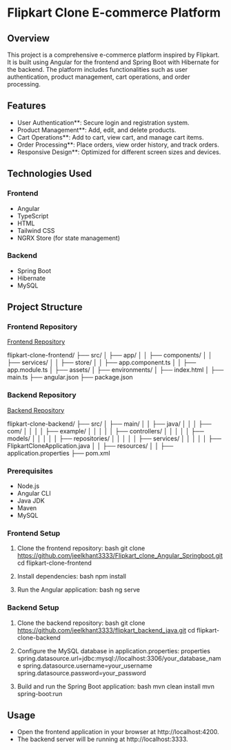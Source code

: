 # Flipkart Clone E-commerce Platform

## Overview

This project is a comprehensive e-commerce platform inspired by Flipkart. It is built using Angular for the frontend and Spring Boot with Hibernate for the backend. The platform includes functionalities such as user authentication, product management, cart operations, and order processing.

## Features

- User Authentication**: Secure login and registration system.
- Product Management**: Add, edit, and delete products.
- Cart Operations**: Add to cart, view cart, and manage cart items.
- Order Processing**: Place orders, view order history, and track orders.
- Responsive Design**: Optimized for different screen sizes and devices.

## Technologies Used

### Frontend

- Angular
- TypeScript
- HTML
- Tailwind CSS
- NGRX Store (for state management)

### Backend

- Spring Boot
- Hibernate
- MySQL

## Project Structure

### Frontend Repository

[Frontend Repository](https://github.com/jeelkhant3333/Flipkart_clone_Angular_Springboot.git)


flipkart-clone-frontend/
├── src/
│   ├── app/
│   │   ├── components/
│   │   ├── services/
│   │   ├── store/
│   │   ├── app.component.ts
│   │   ├── app.module.ts
│   ├── assets/
│   ├── environments/
│   ├── index.html
│   ├── main.ts
├── angular.json
├── package.json


### Backend Repository

[Backend Repository](https://github.com/jeelkhant3333/flipkart_backend_java.git)


flipkart-clone-backend/
├── src/
│   ├── main/
│   │   ├── java/
│   │   │   ├── com/
│   │   │   │   ├── example/
│   │   │   │   │   ├── controllers/
│   │   │   │   │   ├── models/
│   │   │   │   │   ├── repositories/
│   │   │   │   │   ├── services/
│   │   │   │   │   ├── FlipkartCloneApplication.java
│   │   ├── resources/
│   │       ├── application.properties
├── pom.xml


### Prerequisites

- Node.js
- Angular CLI
- Java JDK
- Maven
- MySQL

### Frontend Setup

1. Clone the frontend repository:
   bash
   git clone https://github.com/jeelkhant3333/Flipkart_clone_Angular_Springboot.git
   cd flipkart-clone-frontend
   

2. Install dependencies:
   bash
   npm install
   

3. Run the Angular application:
   bash
   ng serve
   

### Backend Setup

1. Clone the backend repository:
   bash
   git clone https://github.com/jeelkhant3333/flipkart_backend_java.git
   cd flipkart-clone-backend
   

2. Configure the MySQL database in application.properties:
   properties
   spring.datasource.url=jdbc:mysql://localhost:3306/your_database_name
   spring.datasource.username=your_username
   spring.datasource.password=your_password
   

3. Build and run the Spring Boot application:
   bash
   mvn clean install
   mvn spring-boot:run
   

## Usage

- Open the frontend application in your browser at http://localhost:4200.
- The backend server will be running at http://localhost:3333.
 
